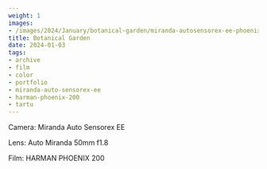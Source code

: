 ```yaml
---
weight: 1
images:
- /images/2024/January/botanical-garden/miranda-autosensorex-ee-phoenix-200/R1-00349-035A.jpg
title: Botanical Garden
date: 2024-01-03
tags:
- archive
- film
- color
- portfolio
- miranda-auto-sensorex-ee
- harman-phoenix-200
- tartu
---
```


Camera: Miranda Auto Sensorex EE

Lens: Auto Miranda 50mm f1.8

Film: HARMAN PHOENIX 200